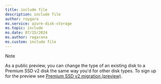 ```yaml
---
title: include file
description: include file
author: roygara
ms.service: azure-disk-storage
ms.topic: include
ms.date: 07/15/2024
ms.author: rogarana
ms.custom: include file
---
```

> [!NOTE]
> As a public preview, you can change the type of an existing disk to a Premium SSD v2 disk the same way you'd for other disk types. To sign up for the preview see [Premium SSD v2 migration (preview)](#premium-ssd-v2-migration-preview).